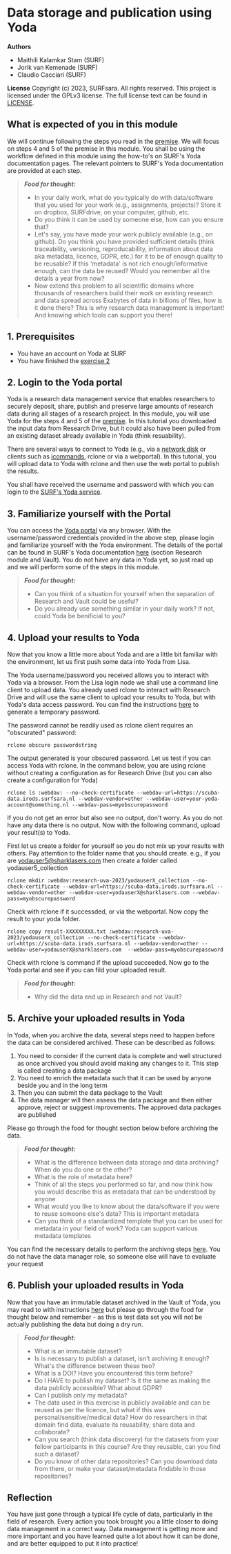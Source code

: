 # Data storage and publication using Yoda

**Authors**
- Maithili Kalamkar Stam (SURF)
- Jorik van Kemenade (SURF)
- Claudio Cacciari (SURF)

**License**
Copyright (c) 2023, SURFsara. All rights reserved.
This project is licensed under the GPLv3 license.
The full license text can be found in [LICENSE](LICENSE).

## What is expected of you in this module
We will continue following the steps you read in the [premise](https://github.com/maithili-k/uva-rdm-jan-2023/blob/main/2-data-creation-and-analysis/lisa-researchdrive-exercise.md#premise). We will focus on steps 4 and 5 of the premise in this module. You shall be using the workflow defined in this module using the how-to's on SURF's Yoda documentation pages. The relevant pointers to SURF's Yoda documentation are provided at each step.

> **_Food for thought:_**
>
> * In your daily work, what do you typically do with data/software that you used for your work (e.g., assignments, projects)? Store it on dropbox, SURFdrive, on your computer, github, etc.
> * Do you think it can be used by someone else, how can you ensure that?
> * Let's say, you have made your work publicly available (e.g., on github). Do you think you have provided sufficient details (think traceability, versioning, reproducability, information about data aka metadata, licence, GDPR, etc.) for it to be of enough quality to be reusable? If this 'metadata' is not rich enough/informative enough, can the data be reused? Would you remember all the details a year from now?
> * Now extend this problem to all scientific domains where thousands of researchers build their work on existing research and data spread across Exabytes of data in billions of files, how is it done there? This is why research data management is important! And knowing which tools can support you there!

## 1. Prerequisites

- You have an account on Yoda at SURF
- You have finished the [exercise 2](https://github.com/maithili-k/uva-rdm-jan-2023/blob/main/2-data-creation-and-analysis/lisa-researchdrive-exercise.md)

## 2. Login to the Yoda portal

Yoda is a research data management service that enables researchers to securely deposit, share, publish and preserve large amounts of research data during all stages of a research project. In this module, you will use Yoda for the steps 4 and 5 of the [premise](https://github.com/maithili-k/uva-rdm-jan-2023/blob/main/2-data-creation-and-analysis/lisa-researchdrive-exercise.md#premise). In this tutorial you downloaded the input data from Research Drive, but it could also have been pulled from an existing dataset already available in Yoda (think resuability).

There are several ways to connect to Yoda (e.g., via a [network disk](https://servicedesk.surf.nl/wiki/display/WIKI/Connecting+to+Yoda+via+network+disk) or clients such as [icommands](https://servicedesk.surf.nl/wiki/pages/viewpage.action?pageId=19824798), rclone or via a webportal). In this tutorial, you will upload data to Yoda with rclone and then use the web portal to publish the results.

You shall have received the username and password with which you can login to the [SURF's Yoda service](https://scuba-yoda.irods.surfsara.nl/). 

## 3. Familiarize yourself with the Portal
You can access the [Yoda portal](https://scuba-yoda.irods.surfsara.nl/) via any browser. With the username/password credentials provided in the above step, please login and familiarize yourself with the Yoda environment. The details of the portal can be found in SURF's Yoda documentation [here](https://servicedesk.surf.nl/wiki/display/WIKI/Getting+started+with+the+Yoda+portal) (section Research module and Vault). You do not have any data in Yoda yet, so just read up and we will perform some of the steps in this module. 

> **_Food for thought:_**
>
> * Can you think of a situation for yourself when the separation of Research and Vault could be useful? 
> * Do you already use something similar in your daily work? If not, could Yoda be benificial to you?

## 4. Upload your results to Yoda
Now that you know a little more about Yoda and are a little bit familiar with the environment, let us first push some data into Yoda from Lisa. 

The Yoda username/password you received allows you to interact with Yoda via a browser. From the Lisa login node we shall use a command line client to upload data. You already used rclone to interact with Research Drive and will use the same client to upload your results to Yoda, but with Yoda's data access password. You can find the instructions [here](https://servicedesk.surf.nl/wiki/display/WIKI/How+to+get+a+Data+Access+Password) to generate a temporary password. 

The password cannot be readily used as rclone client requires an "obscurated" password:

```
rclone obscure passwordstring
```
The output generated is your obscured password. Let us test if you can access Yoda with rclone. In the command below, you are using rclone without creating a configuration as for Research Drive (but you can also create a configuration for Yoda)

```
rclone ls :webdav: --no-check-certificate --webdav-url=https://scuba-data.irods.surfsara.nl --webdav-vendor=other --webdav-user=your-yoda-account@something.nl --webdav-pass=myobscurepassword
```
If you do not get an error but also see no output, don't worry. As you do not have any data there is no output. Now with the following command, upload your result(s) to Yoda. 

First let us create a folder for yourself so you do not mix up your results with others. Pay attemtion to the folder name that you should create. e.g., if you are yodauser5@sharklasers.com then create a folder called yodauser5_collection

```
rclone mkdir :webdav:research-uva-2023/yodauserX_collection --no-check-certificate --webdav-url=https://scuba-data.irods.surfsara.nl --webdav-vendor=other --webdav-user=yodauserX@sharklasers.com --webdav-pass=myobscurepassword
```
Check with rclone if it successded, or via the webportal. Now copy the result to your yoda folder.

```
rclone copy result-XXXXXXXXX.txt :webdav:research-uva-2023/yodauserX_collection --no-check-certificate --webdav-url=https://scuba-data.irods.surfsara.nl --webdav-vendor=other --webdav-user=yodauserX@sharklasers.com  --webdav-pass=myobscurepassword
```
Check with rclone ls command if the upload succeeded. Now go to the Yoda portal and see if you can fild your uploaded result.

> **_Food for thought:_**
>
> * Why did the data end up in Research and not Vault? 

## 5. Archive your uploaded results in Yoda

In Yoda, when you archive the data, several steps need to happen before the data can be considered archived. These can be described as follows:
1. You need to consider if the current data is complete and well structured as once archived you should avoid making any changes to it. This step is called creating a data package
2. You need to enrich the metadata such that it can be used by anyone beside you and in the long term
3. Then you can submit the data package to the Vault
4. The data manager will then assess the data package and then either approve, reject or suggest improvements. The approved data packages are published

Please go through the food for thought section below before archiving the data.

> **_Food for thought:_**
>
> * What is the difference between data storage and data archiving? When do you do one or the other?
> * What is the role of metadata here? 
> * Think of all the steps you performed so far, and now think how you would describe this as metadata that can be understood by anyone
> * What would you like to know about the data/software if you were to reuse someone else's data? This is important metadata
> * Can you think of a standardized template that you can be used for metadata in your field of work? Yoda can support various metadata templates

You can find the necessary details to perform the archivng steps [here](https://servicedesk.surf.nl/wiki/display/WIKI/How+to+archive+data+packages). You do not have the data manager role, so someone else will have to evaluate your request

## 6. Publish your uploaded results in Yoda

Now that you have an immutable dataset archived in the Vault of Yoda, you may read to with instructions [here](https://servicedesk.surf.nl/wiki/display/WIKI/How+to+publish+data+packages) but please go through the food for thought below and remember - as this is test data set you will not be actually publishing the data but doing a dry run.

> **_Food for thought:_**
>
> * What is an immutable dataset? 
> * Is is necessary to publish a dataset, isn't archiving it enough? What's the difference between these two? 
> * What is a DOI? Have you encountered this term before?
> * Do I HAVE to publish my dataset? Is it the same as making the data publicly accessible? What about GDPR?
> * Can I publish only my metadata? 
> * The data used in this exercise is publicly available and can be reused as per the licence, but what if this was personal/sensitive/medical data? How do researchers in that domain find data, evaluate its reusability, share data and collaborate? 
> * Can you search (think data discovery) for the datasets from your fellow participants in this course? Are they reusable, can you find such a dataset?
> * Do you know of other data repositories? Can you download data from there, or make your dataset/metadata findable in those repositories?


## Reflection
You have just gone through a typical life cycle of data, particularly in the field of research. Every action you took brought you a little closer to doing data management in a correct way. Data management is getting more and more important and you have learned quite a lot about how it can be done, and are better equipped to put it into practice!
